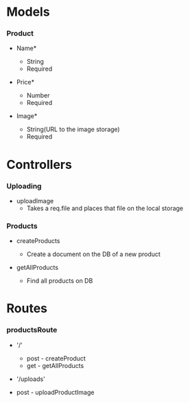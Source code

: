 # Models

### Product

- Name\*

  - String
  - Required

- Price\*

  - Number
  - Required

- Image\*
  - String(URL to the image storage)
  - Required

# Controllers

### Uploading

- uploadImage
  - Takes a req.file and places that file on the local storage

### Products

- createProducts

  - Create a document on the DB of a new product

- getAllProducts
  - Find all products on DB

# Routes

### productsRoute

- '/'

  - post - createProduct
  - get - getAllProducts

- '/uploads'
- post - uploadProductImage
